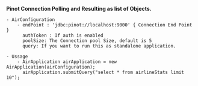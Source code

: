 **Pinot Connection Polling and Resulting as list of Objects.**

    - AirConfiguration
        - endPoint : 'jdbc:pinot://localhost:9000' { Connection End Point }
          authToken : If auth is enabled
          poolSize: The Connection pool Size, default is 5
          query: If you want to run this as standalone application.

    - Ussage
        - AirApplication airApplication = new AirApplication(airConfiguration);
          airApplication.submitQuery("select * from airlineStats limit 10");